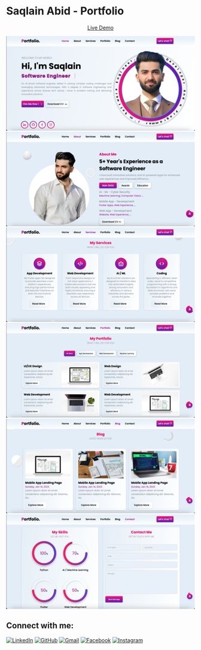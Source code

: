 # Saqlain Abid - Portfolio

<p align="center"><a href="https://saqlain143.github.io/Portfolio/" target="_blank" class="btn">Live Demo</a></p>

<img src="asset/Home.png">
<img src="asset/About.png">
<img src="asset/Services.png">
<img src="asset/Portfolio.png">
<img src="asset/Blog.png">
<img src="asset/Contact.png">

## Connect with me:

[![LinkedIn](https://img.shields.io/badge/LinkedIn-0A66C2?style=for-the-badge&logo=linkedin&logoColor=white)](https://www.linkedin.com/in/saqlainabid143/)
[![GitHub](https://img.shields.io/badge/GitHub-181717?style=for-the-badge&logo=github&logoColor=white)](https://github.com/Saqlain143)
[![Gmail](https://img.shields.io/badge/Gmail-D14836?style=for-the-badge&logo=gmail&logoColor=white)](mailto:saqlainabid143@gmail.com)
[![Facebook](https://img.shields.io/badge/Facebook-1877F2?style=for-the-badge&logo=facebook&logoColor=white)](https://www.facebook.com/saqlainabid143)
[![Instagram](https://img.shields.io/badge/Instagram-E4405F?style=for-the-badge&logo=instagram&logoColor=white)](https://www.instagram.com/saqlainabid143/)